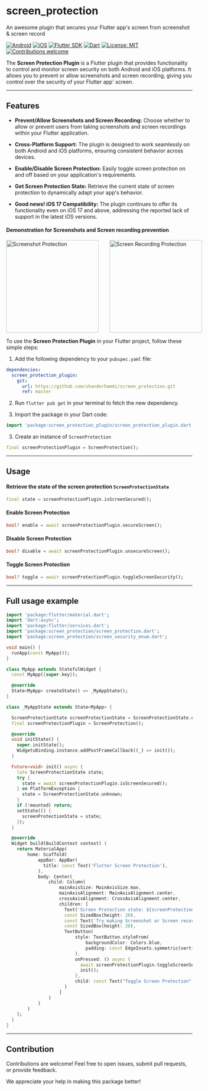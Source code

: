 # screen_protection
An awesome plugin that secures your Flutter app's screen from screenshot &amp; screen record

[![Android](https://img.shields.io/badge/Platform-Android-green.svg)](https://developer.android.com/)
[![iOS](https://img.shields.io/badge/Platform-iOS-blue.svg)](https://developer.apple.com/ios/)
[![Flutter SDK](https://img.shields.io/badge/Flutter-SDK-blue.svg)](https://flutter.dev/)
[![Dart](https://img.shields.io/badge/Dart-Language-blue.svg)](https://dart.dev/)
[![License: MIT](https://img.shields.io/badge/License-MIT-yellow.svg)](https://opensource.org/licenses/MIT)
[![Contributions welcome](https://img.shields.io/badge/Contributions-Welcome-brightgreen.svg)](CONTRIBUTING.md)

The **Screen Protection Plugin** is a Flutter plugin that provides functionality to control and monitor screen security on both Android and iOS platforms. It allows you to prevent or allow screenshots and screen recording, giving you control over the security of your Flutter app' screen.
___

## Features

- **Prevent/Allow Screenshots and Screen Recording:** Choose whether to allow or prevent users from taking screenshots and screen recordings within your Flutter application.

- **Cross-Platform Support:** The plugin is designed to work seamlessly on both Android and iOS platforms, ensuring consistent behavior across devices.

- **Enable/Disable Screen Protection:** Easily toggle screen protection on and off based on your application's requirements.

- **Get Screen Protection State:** Retrieve the current state of screen protection to dynamically adapt your app's behavior.

- **Good news! iOS 17 Compatibility:** The plugin continues to offer its functionality even on iOS 17 and above, addressing the reported lack of support in the latest iOS versions.

#### Demonstration for Screenshots and Screen recording prevention

<div style="display:flex; justify-content:start;">
  <img style="margin-right: 30px" src="https://i.ibb.co/XksqQWq/flutter-screen-protection-screenshot.gif" alt="Screenshot Protection" width="250"/>
  <img src="https://i.ibb.co/yBdwLW6/flutter-screen-protection-screen-record.gif" alt="Screen Recording Protection" width="250"/>
</div>

To use the **Screen Protection Plugin** in your Flutter project, follow these simple steps:

1. Add the following dependency to your `pubspec.yaml` file:

```yaml
dependencies:
  screen_protection_plugin:
    git: 
      url: https://github.com/skanderhamdi/screen_protection.git
      ref: master
```

2. Run `flutter pub get` in your terminal to fetch the new dependency.

3. Import the package in your Dart code:

```dart
import 'package:screen_protection_plugin/screen_protection_plugin.dart';
```

3. Create an instance of `ScreenProtection`

```dart
final screenProtectionPlugin = ScreenProtection();
```
___

## Usage

#### Retrieve the state of the screen protection `ScreenProtectionState`

```dart
final state = screenProtectionPlugin.isScreenSecured();
```

#### Enable Screen Protection

```dart
bool? enable = await screenProtectionPlugin.secureScreen();
```

#### Disable Screen Protection

```dart
bool? disable = await screenProtectionPlugin.unsecureScreen();
```

#### Toggle Screen Protection

```dart
bool? toggle = await screenProtectionPlugin.toggleScreenSecurity();
```

___

## Full usage example

```dart
import 'package:flutter/material.dart';
import 'dart:async';
import 'package:flutter/services.dart';
import 'package:screen_protection/screen_protection.dart';
import 'package:screen_protection/screen_security_enum.dart';

void main() {
  runApp(const MyApp());
}

class MyApp extends StatefulWidget {
  const MyApp({super.key});

  @override
  State<MyApp> createState() => _MyAppState();
}

class _MyAppState extends State<MyApp> {

  ScreenProtectionState screenProtectionState = ScreenProtectionState.unknown;
  final screenProtectionPlugin = ScreenProtection();

  @override
  void initState() {
    super.initState();
    WidgetsBinding.instance.addPostFrameCallback((_) => init());
  }

  Future<void> init() async {
    late ScreenProtectionState state;
    try {
      state = await screenProtectionPlugin.isScreenSecured();
    } on PlatformException {
      state = ScreenProtectionState.unknown;
    }
    if (!mounted) return;
    setState(() {
      screenProtectionState = state;
    });
  }

  @override
  Widget build(BuildContext context) {
    return MaterialApp(
        home: Scaffold(
            appBar: AppBar(
              title: const Text('Flutter Screen Protection'),
            ),
            body: Center(
                child: Column(
                    mainAxisSize: MainAxisSize.max,
                    mainAxisAlignment: MainAxisAlignment.center,
                    crossAxisAlignment: CrossAxisAlignment.center,
                    children: [
                      Text('Screen Protection state: ${screenProtectionState.name}\n'),
                      const SizedBox(height: 20),
                      const Text('Try making Screenshot or Screen record'),
                      const SizedBox(height: 20),
                      TextButton(
                          style: TextButton.styleFrom(
                              backgroundColor: Colors.blue,
                              padding: const EdgeInsets.symmetric(vertical: 15, horizontal: 25)
                          ),
                          onPressed: () async {
                            await screenProtectionPlugin.toggleScreenSecurity();
                            init();
                          },
                          child: const Text("Toggle Screen Protection", style: TextStyle(color: Colors.white))
                      )
                    ]
                )
            )
        )
    );
  }
}
```
___
## Contribution
Contributions are welcome! Feel free to open issues, submit pull requests, or provide feedback.

We appreciate your help in making this package better!